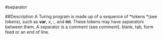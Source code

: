 
#separator

##Description
A Turing program is made up of a sequence of *tokens *(see *tokens*), such as **var**, *x*, :, and **int**. These tokens may have *separators* between them. A separator is a comment (see *comment*), blank, tab, form feed or an end of line.


